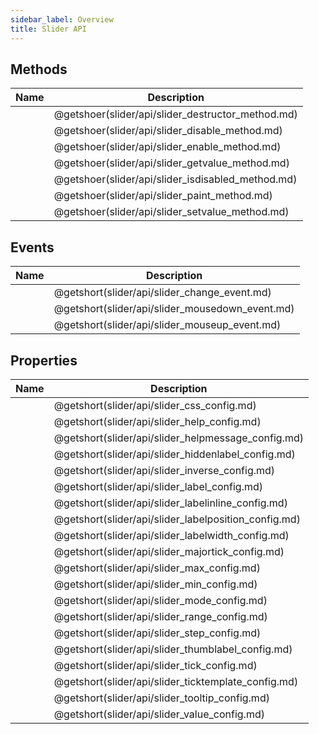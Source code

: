 ```yaml
---
sidebar_label: Overview
title: Slider API
---
```


## Methods

| Name                                       | Description                                       |
| ------------------------------------------ | ------------------------------------------------- |
| [](slider/api/slider_destructor_method.md) | @getshoer(slider/api/slider_destructor_method.md) |
| [](slider/api/slider_disable_method.md)    | @getshoer(slider/api/slider_disable_method.md)    |
| [](slider/api/slider_enable_method.md)     | @getshoer(slider/api/slider_enable_method.md)     |
| [](slider/api/slider_getvalue_method.md)   | @getshoer(slider/api/slider_getvalue_method.md)   |
| [](slider/api/slider_isdisabled_method.md) | @getshoer(slider/api/slider_isdisabled_method.md) |
| [](slider/api/slider_paint_method.md)      | @getshoer(slider/api/slider_paint_method.md)      |
| [](slider/api/slider_setvalue_method.md)   | @getshoer(slider/api/slider_setvalue_method.md)   |

## Events

| Name                                     | Description                                     |
| ---------------------------------------- | ----------------------------------------------- |
| [](slider/api/slider_change_event.md)    | @getshort(slider/api/slider_change_event.md)    |
| [](slider/api/slider_mousedown_event.md) | @getshort(slider/api/slider_mousedown_event.md) |
| [](slider/api/slider_mouseup_event.md)   | @getshort(slider/api/slider_mouseup_event.md)   |

## Properties

| Name                                          | Description                                          |
| --------------------------------------------- | ---------------------------------------------------- |
| [](slider/api/slider_css_config.md)           | @getshort(slider/api/slider_css_config.md)           |
| [](slider/api/slider_help_config.md)          | @getshort(slider/api/slider_help_config.md)          |
| [](slider/api/slider_helpmessage_config.md)   | @getshort(slider/api/slider_helpmessage_config.md)   |
| [](slider/api/slider_hiddenlabel_config.md)   | @getshort(slider/api/slider_hiddenlabel_config.md)   |
| [](slider/api/slider_inverse_config.md)       | @getshort(slider/api/slider_inverse_config.md)       |
| [](slider/api/slider_label_config.md)         | @getshort(slider/api/slider_label_config.md)         |
| [](slider/api/slider_labelinline_config.md)   | @getshort(slider/api/slider_labelinline_config.md)   |
| [](slider/api/slider_labelposition_config.md) | @getshort(slider/api/slider_labelposition_config.md) |
| [](slider/api/slider_labelwidth_config.md)    | @getshort(slider/api/slider_labelwidth_config.md)    |
| [](slider/api/slider_majortick_config.md)     | @getshort(slider/api/slider_majortick_config.md)     |
| [](slider/api/slider_max_config.md)           | @getshort(slider/api/slider_max_config.md)           |
| [](slider/api/slider_min_config.md)           | @getshort(slider/api/slider_min_config.md)           |
| [](slider/api/slider_mode_config.md)          | @getshort(slider/api/slider_mode_config.md)          |
| [](slider/api/slider_range_config.md)         | @getshort(slider/api/slider_range_config.md)         |
| [](slider/api/slider_step_config.md)          | @getshort(slider/api/slider_step_config.md)          |
| [](slider/api/slider_thumblabel_config.md)    | @getshort(slider/api/slider_thumblabel_config.md)    |
| [](slider/api/slider_tick_config.md)          | @getshort(slider/api/slider_tick_config.md)          |
| [](slider/api/slider_ticktemplate_config.md)  | @getshort(slider/api/slider_ticktemplate_config.md)  |
| [](slider/api/slider_tooltip_config.md)       | @getshort(slider/api/slider_tooltip_config.md)       |
| [](slider/api/slider_value_config.md)         | @getshort(slider/api/slider_value_config.md)         |
